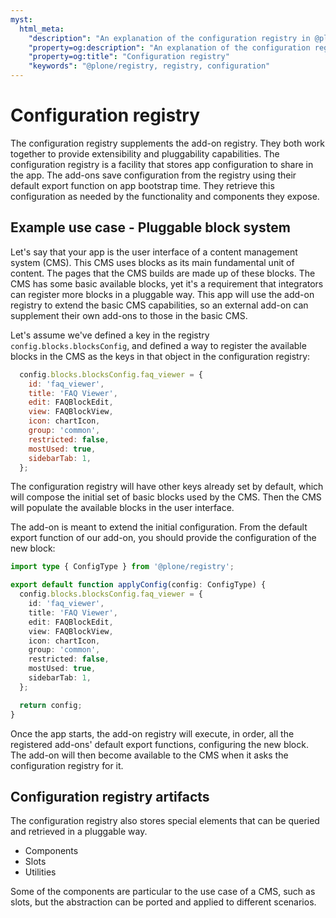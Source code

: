 ```yaml
---
myst:
  html_meta:
    "description": "An explanation of the configuration registry in @plone/registry"
    "property=og:description": "An explanation of the configuration registry in @plone/registry"
    "property=og:title": "Configuration registry"
    "keywords": "@plone/registry, registry, configuration"
---
```


# Configuration registry

The configuration registry supplements the add-on registry.
They both work together to provide extensibility and pluggability capabilities.
The configuration registry is a facility that stores app configuration to share in the app.
The add-ons save configuration from the registry using their default export function on app bootstrap time.
They retrieve this configuration as needed by the functionality and components they expose.

## Example use case - Pluggable block system

Let's say that your app is the user interface of a content management system (CMS).
This CMS uses blocks as its main fundamental unit of content.
The pages that the CMS builds are made up of these blocks.
The CMS has some basic available blocks, yet it's a requirement that integrators can register more blocks in a pluggable way.
This app will use the add-on registry to extend the basic CMS capabilities, so an external add-on can supplement their own add-ons to those in the basic CMS.

Let's assume we've defined a key in the registry `config.blocks.blocksConfig`, and defined a way to register the available blocks in the CMS as the keys in that object in the configuration registry:

```js
  config.blocks.blocksConfig.faq_viewer = {
    id: 'faq_viewer',
    title: 'FAQ Viewer',
    edit: FAQBlockEdit,
    view: FAQBlockView,
    icon: chartIcon,
    group: 'common',
    restricted: false,
    mostUsed: true,
    sidebarTab: 1,
  };
```

The configuration registry will have other keys already set by default, which will compose the initial set of basic blocks used by the CMS.
Then the CMS will populate the available blocks in the user interface.

The add-on is meant to extend the initial configuration.
From the default export function of our add-on, you should provide the configuration of the new block:

```ts
import type { ConfigType } from '@plone/registry';

export default function applyConfig(config: ConfigType) {
  config.blocks.blocksConfig.faq_viewer = {
    id: 'faq_viewer',
    title: 'FAQ Viewer',
    edit: FAQBlockEdit,
    view: FAQBlockView,
    icon: chartIcon,
    group: 'common',
    restricted: false,
    mostUsed: true,
    sidebarTab: 1,
  };

  return config;
}
```

Once the app starts, the add-on registry will execute, in order, all the registered add-ons' default export functions, configuring the new block.
The add-on will then become available to the CMS when it asks the configuration registry for it.


## Configuration registry artifacts

The configuration registry also stores special elements that can be queried and retrieved in a pluggable way.

-   Components
-   Slots
-   Utilities

Some of the components are particular to the use case of a CMS, such as slots, but the abstraction can be ported and applied to different scenarios.
